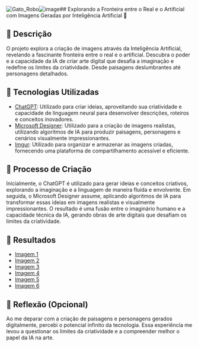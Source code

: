 ![Gato_Robo](https://github.com/cnthcr/lab-natty-or-not/assets/157423671/6dff877a-302b-47f0-a6b3-a9bbe556253f)![image](https://github.com/cnthcr/lab-natty-or-not/assets/157423671/18821763-bced-4b69-9e89-36c49722869a)## Explorando a Fronteira entre o Real e o Artificial com Imagens Geradas por Inteligência Artificial 🤖

## 📒 Descrição
O projeto explora a criação de imagens através da Inteligência Artificial, revelando a fascinante fronteira entre o real e o artificial. Descubra o poder e a capacidade da IA de criar arte digital que desafia a imaginação e redefine os limites da criatividade. Desde paisagens deslumbrantes até personagens detalhados.

## 🤖 Tecnologias Utilizadas
- [ChatGPT](https://chat.openai.com/): Utilizado para criar ideias, aproveitando sua criatividade e capacidade de linguagem neural para desenvolver descrições, roteiros e conceitos inovadores.
- [Microsoft Designer](https://designer.microsoft.com/image-creator): Utilizado para a criação de imagens realistas, utilizando algoritmos de IA para produzir paisagens, personagens e cenários visualmente impressionantes.
- [Imgur](https://imgur.com/): Utilizado para organizar e armazenar as imagens criadas, fornecendo uma plataforma de compartilhamento acessível e eficiente. 

## 🧐 Processo de Criação
Inicialmente, o ChatGPT é utilizado para gerar ideias e conceitos criativos, explorando a imaginação e a linguagem de maneira fluída e envolvente. Em seguida, o Microsoft Designer assume, aplicando algoritmos de IA para transformar essas ideias em imagens realistas e visualmente impressionantes. O resultado é uma fusão entre o imaginário humano e a capacidade técnica da IA, gerando obras de arte digitais que desafiam os limites da criatividade.

## 🚀 Resultados
- [Imagem 1](https://imgur.com/ZDNQfkx)
- [Imagem 2](https://imgur.com/TYXBtZs)
- [Imagem 3](https://imgur.com/3YCPZVz)
- [Imagem 4](https://imgur.com/mJiUvvK)
- [Imagem 5](https://imgur.com/Q4lY03v)
- [Imagem 6](https://imgur.com/odjrZtl)

## 💭 Reflexão (Opcional)
Ao me deparar com a criação de paisagens e personagens gerados digitalmente, percebi o potencial infinito da tecnologia. Essa experiência me levou a questionar os limites da criatividade e a compreender melhor o papel da IA na arte.
